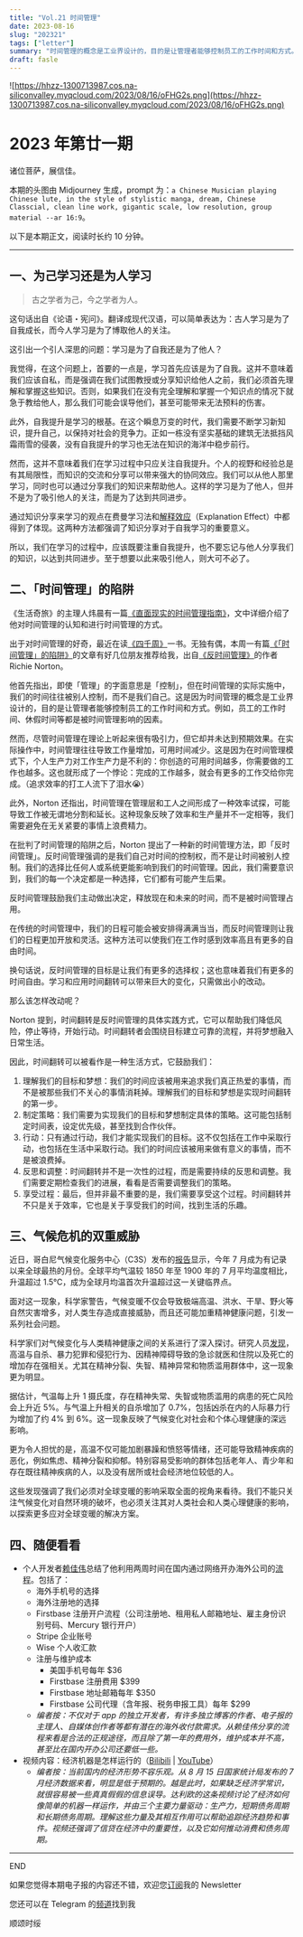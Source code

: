 ```yaml
---
title: "Vol.21 时间管理"
date: 2023-08-16
slug: "202321"
tags: ["letter"]
summary: "时间管理的概念是工业界设计的，目的是让管理者能够控制员工的工作时间和方式。然而，时间管理往往导致工作量增加，可用时间减少。因此，Norton 提出了一种新的时间管理方法，即「反时间管理」，强调我们自己对时间的控制权，而不是让时间被别人控制。"
draft: fasle
---
```


![https://hhzz-1300713987.cos.na-siliconvalley.myqcloud.com/2023/08/16/oFHG2s.png](https://hhzz-1300713987.cos.na-siliconvalley.myqcloud.com/2023/08/16/oFHG2s.png)

# 2023 年第廿一期

诸位菩萨，展信佳。

本期的头图由 Midjourney 生成，prompt 为：`a Chinese Musician playing Chinese lute, in the style of stylistic manga, dream, Chinese Classcial, clean line work, gigantic scale, low resolution, group material --ar 16:9`。

以下是本期正文，阅读时长约 10 分钟。

---

## 一、为己学习还是为人学习

> 古之学者为己，今之学者为人。
> 

这句话出自《论语・宪问》。翻译成现代汉语，可以简单表达为：古人学习是为了自我成长，而今人学习是为了博取他人的关注。

这引出一个引人深思的问题：学习是为了自我还是为了他人？

我觉得，在这个问题上，首要的一点是，学习首先应该是为了自我。这并不意味着我们应该自私，而是强调在我们试图教授或分享知识给他人之前，我们必须首先理解和掌握这些知识。否则，如果我们在没有完全理解和掌握一个知识点的情况下就急于教给他人，那么我们可能会误导他们，甚至可能带来无法预料的伤害。

此外，自我提升是学习的根基。在这个瞬息万变的时代，我们需要不断学习新知识，提升自己，以保持对社会的竞争力。正如一栋没有坚实基础的建筑无法抵挡风霜雨雪的侵袭，没有自我提升的学习也无法在知识的海洋中稳步前行。

然而，这并不意味着我们在学习过程中只应关注自我提升。个人的视野和经验总是有其局限性，而知识的交流和分享可以带来强大的协同效应。我们可以从他人那里学习，同时也可以通过分享我们的知识来帮助他人。这样的学习是为了他人，但并不是为了吸引他人的关注，而是为了达到共同进步。

通过知识分享来学习的观点在费曼学习法和[解释效应](https://36kr.com/p/1205562737741697)（Explanation Effect）中都得到了体现。这两种方法都强调了知识分享对于自我学习的重要意义。

所以，我们在学习的过程中，应该既要注重自我提升，也不要忘记与他人分享我们的知识，以达到共同进步。至于想要以此来吸引他人，则大可不必了。

## 二、「时间管理」的陷阱

《生活奇旅》的主理人炜晨有一篇[《直面现实的时间管理指南》](https://weichen.blog/time/)，文中详细介绍了他对时间管理的认知和进行时间管理的方式。

出于对时间管理的好奇，最近在读[《四千周》](https://book.douban.com/subject/36093214/)一书。无独有偶，本周一有篇[《「时间管理」的陷阱》](https://mp.weixin.qq.com/s/mR3fLD98u8TtUkIG2UtxCw)的文章有好几位朋友推荐给我，出自[《反时间管理》](https://book.douban.com/subject/36477189/)的作者 Richie Norton。

他首先指出，即使「管理」的字面意思是「控制」，但在时间管理的实际实施中，我们的时间往往被别人控制，而不是我们自己。这是因为时间管理的概念是工业界设计的，目的是让管理者能够控制员工的工作时间和方式。例如，员工的工作时间、休假时间等都是被时间管理影响的因素。

然而，尽管时间管理在理论上听起来很有吸引力，但它却并未达到预期效果。在实际操作中，时间管理往往导致工作量增加，可用时间减少。这是因为在时间管理模式下，个人生产力对工作生产力是不利的：你创造的可用时间越多，你需要做的工作也越多。这也就形成了一个悖论：完成的工作越多，就会有更多的工作交给你完成。（追求效率的打工人流下了泪水😭）

此外，Norton 还指出，时间管理在管理层和工人之间形成了一种效率试探，可能导致工作被无谓地分割和延长。这种现象反映了效率和生产量并不一定相等，我们需要避免在无关紧要的事情上浪费精力。

在批判了时间管理的陷阱之后，Norton 提出了一种新的时间管理方法，即「反时间管理」。反时间管理强调的是我们自己对时间的控制权，而不是让时间被别人控制。我们的选择比任何人或系统更能影响到我们的时间管理。因此，我们需要意识到，我们的每一个决定都是一种选择，它们都有可能产生后果。

反时间管理鼓励我们主动做出决定，释放现在和未来的时间，而不是被时间管理占用。

在传统的时间管理中，我们的日程可能会被安排得满满当当，而反时间管理则让我们的日程更加开放和灵活。这种方法可以使我们在工作时感到效率高且有更多的自由时间。

换句话说，反时间管理的目标是让我们有更多的选择权；这也意味着我们有更多的时间自由。学习和应用时间翻转可以带来巨大的变化，只需做出小的改动。

那么该怎样改动呢？

Norton 提到，时间翻转是反时间管理的具体实践方式，它可以帮助我们降低风险，停止等待，开始行动。时间翻转者会围绕目标建立可靠的流程，并将梦想融入日常生活。

因此，时间翻转可以被看作是一种生活方式，它鼓励我们：

1. 理解我们的目标和梦想：我们的时间应该被用来追求我们真正热爱的事情，而不是被那些我们不关心的事情消耗掉。理解我们的目标和梦想是实现时间翻转的第一步。
2. 制定策略：我们需要为实现我们的目标和梦想制定具体的策略。这可能包括制定时间表，设定优先级，甚至找到合作伙伴。
3. 行动：只有通过行动，我们才能实现我们的目标。这不仅包括在工作中采取行动，也包括在生活中采取行动。我们的时间应该被用来做有意义的事情，而不是被浪费掉。
4. 反思和调整：时间翻转并不是一次性的过程，而是需要持续的反思和调整。我们需要定期检查我们的进展，看看是否需要调整我们的策略。
5. 享受过程：最后，但并非最不重要的是，我们需要享受这个过程。时间翻转并不只是关于效率，它也是关于享受我们的时间，找到生活的乐趣。

## 三、气候危机的双重威胁

近日，哥白尼气候变化服务中心（C3S）发布的[报告](https://climate.copernicus.eu/july-2023-warmest-month-earths-recent-history)显示，今年 7 月成为有记录以来全球最热的月份。全球平均气温较 1850 年至 1900 年的 7 月平均温度相比，升温超过 1.5℃，成为全球月均温首次升温超过这一关键临界点。

面对这一现象，科学家警告，气候变暖不仅会导致极端高温、洪水、干旱、野火等自然灾害增多，对人类生存造成直接威胁，而且还可能加重精神健康问题，引发一系列社会问题。

科学家们对气候变化与人类精神健康之间的关系进行了深入探讨。研究人员[发现](https://www.nytimes.com/2023/08/10/health/heat-mental-health.html)，高温与自杀、暴力犯罪和侵犯行为、因精神障碍导致的急诊就医和住院以及死亡的增加存在强相关。尤其在精神分裂、失智、精神异常和物质滥用群体中，这一现象更为明显。

据估计，气温每上升 1 摄氏度，存在精神失常、失智或物质滥用的病患的死亡风险会上升近 5%。与气温上升相关的自杀增加了 0.7%，包括凶杀在内的人际暴力行为增加了约 4% 到 6%。这一现象反映了气候变化对社会和个体心理健康的深远影响。

更为令人担忧的是，高温不仅可能加剧暴躁和愤怒等情绪，还可能导致精神疾病的恶化，例如焦虑、精神分裂和抑郁。特别容易受影响的群体包括老年人、青少年和存在既往精神疾病的人，以及没有居所或社会经济地位较低的人。

这些发现强调了我们必须对全球变暖的影响采取全面的视角来看待。我们不能只关注气候变化对自然环境的破坏，也必须关注其对人类社会和人类心理健康的影响，以探索更多应对全球变暖的解决方案。

## 四、随便看看

- 个人开发者[赖佳伟](https://okjk.co/WkrByj)总结了他利用两周时间在国内通过网络开办海外公司的[流程](https://m.okjike.com/originalPosts/64d4e94e58c9056cf4fed028?s=ewoidSI6ICI2MmFhOWNlMjY3ZjA1MDAwMTE0NjA5MTkiCn0=)。包括了：
    - 海外手机号的选择
    - 海外注册地的选择
    - Firstbase 注册开户流程（公司注册地、租用私人邮箱地址、雇主身份识别号码、Mercury 银行开户）
    - Stripe 企业账号
    - Wise 个人收汇款
    - 注册与维护成本
        - 美国手机号每年 $36
        - Firstbase 注册费用 $399
        - Firstbase 地址邮箱每年 $350
        - Firstbase 公司代理（含年报、税务申报工具）每年 $299
    - *编者按：不仅对于 app 的独立开发者，有许多独立博客的作者、电子报的主理人、自媒体创作者等都有潜在的海外收付款需求。从赖佳伟分享的流程来看是合法的正规途径，而且除了第一年的费用外，维护成本并不高，甚至比在国内开办公司还要低一些。*
- 视频内容：经济机器是怎样运行的（[Bilibili](https://www.bilibili.com/video/BV1aJ411t77a/?spm_id_from=333.337.search-card.all.click) | [YouTube](https://youtu.be/rFV7wdEX-Mo)）
    - *编者按：当前国内的经济形势不容乐观。从 8 月 15 日国家统计局发布的 7 月经济数据来看，明显是低于预期的。越是此时，如果缺乏经济学常识，就很容易被一些真真假假的信息误导。达利欧的这条视频讨论了经济如何像简单的机器一样运作，并由三个主要力量驱动：生产力，短期债务周期和长期债务周期。理解这些力量及其相互作用可以帮助追踪经济趋势和事件。视频还强调了信贷在经济中的重要性，以及它如何推动消费和债务周期。*

---

END

如果您觉得本期电子报的内容还不错，欢迎您[订阅](https://letters.justgoidea.com/)我的 Newsletter

您还可以在 Telegram 的[频道](https://t.me/justgoidea)找到我

顺颂时绥